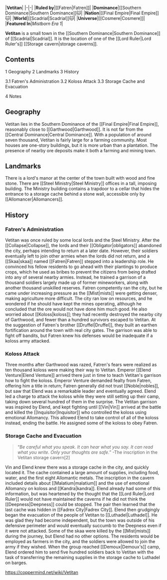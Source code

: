 |**Vetitan**|
|-|-|
|**Ruled by**|[[Fatren\|Fatren]]|
|**Dominance**|[[Southern Dominance\|Southern Dominance]]🐱︎|
|**Nation**|[[Final Empire\|Final Empire]]🐱︎|
|**World**|[[Scadrial\|Scadrial]]🐱︎|
|**Universe**|[[Cosmere\|Cosmere]]|
|**Featured In**|*Mistborn Era 1*|

**Vetitan** is a small town in the [[Southern Dominance\|Southern Dominance]] of [[Scadrial\|Scadrial]]. It is the location of one of the [[Lord Ruler\|Lord Ruler's]] [[Storage cavern\|storage caverns]].

## Contents

1 Geography
2 Landmarks
3 History

3.1 Fatren's Administration
3.2 Koloss Attack
3.3 Storage Cache and Evacuation


4 Notes


## Geography
Vetitan lies in the Southern Dominance of the [[Final Empire\|Final Empire]], reasonably close to [[Garthwood\|Garthwood]]. It is not far from the [[Central Dominance\|Central Dominance]].
With a population of around seven thousand, Vetitan is fairly large for a farming community. Most houses are one-story buildings, but it is more urban than a plantation. The presence of nearby ore deposits make it both a farming and mining town.

## Landmarks
There is a lord's manor at the center of the town built with wood and fine stone. There are [[Steel Ministry\|Steel Ministry]] offices in a tall, imposing building. The Ministry building contains a trapdoor to a cellar that hides the entrance to a storage cache behind a stone wall, accessible only by [[Allomancer\|Allomancers]].

## History
### Fatren's Administration
Vetitan was once ruled by some local lords and the Steel Ministry. After the [[Collapse\|Collapse]], the lords and their [[Obligator\|obligators]] abandoned the city, perhaps intending to return at a later date. However, their soldiers eventually left to join other armies when the lords did not return, and a [[Skaa\|skaa]] named [[Fatren\|Fatren]] stepped into a leadership role. He convinced his fellow residents to go ahead with their plantings to produce crops, which he used as bribes to prevent the citizens from being drafted into any of several nearby armies. Instead, he trained a garrison of a thousand soldiers largely made up of former mineworkers, along with another thousand unskilled reserves.
Fatren competently ran the city, but he came under increasing pressure as the [[Mist\|mists]] were getting denser, making agriculture more difficult. The city ran low on resources, and he wondered if he should have kept the mines operating, although he concluded that the ore would not have done him much good. He also worried about [[Koloss\|koloss]]; they had recently destroyed the nearby city of Garthwood, and fewer than a hundred survivors escaped to Vetitan. At the suggestion of Fatren's brother [[Druffel\|Druffel]], they built an earthen fortification around the town with real city gates. The garrison was able to fight off bandits, but Fatren knew his defenses would be inadequate if a koloss army attacked.

### Koloss Attack
Three months after Garthwood was razed, Fatren's fears were realized as ten thousand koloss were making their way to Vetitan. Emperor [[Elend Venture\|Elend Venture]] arrived there just in time to teach Vetitan's garrison how to fight the koloss. Emperor Venture demanded fealty from Fatren, offering him a title in return; Fatren generally did not trust [[Noble\|nobles]], but saw that Elend was a remarkable leader and eventually agreed. Elend led a charge to attack the koloss while they were still setting up their camp, taking down several hundred of them in the surprise. The Vetitan garrison was inspired by Elend, and kept fighting until [[Vin\|Vin]] arrived at the battle and killed the [[Inquisitor\|Inquisitor]] who controlled the koloss using emotional Allomancy. This allowed Elend to take control of all of the koloss instead, ending the battle. He assigned some of the koloss to obey Fatren.

### Storage Cache and Evacuation
>“*Be careful what you speak. It can hear what you say. It can read what you write. Only your thoughts are safe.*”
\-The inscription in the Vetitan storage cavern[2]

Vin and Elend knew there was a storage cache in the city, and quickly located it. The cache contained a large amount of supplies, including food, water, and the first eight Allomantic metals. The inscription in the cavern included details about [[Malatium\|malatium]] and the use of emotional Allomancy on koloss and [[Kandra\|kandra]]. Elend already had some of this information, but was heartened by the thought that the [[Lord Ruler\|Lord Ruler]] would not have maintained the caverns if he did not think the [[Deepness\|Deepness]] could be stopped. The pair then learned that the last cache was hidden in [[Fadrex City\|Fadrex City]].
Elend then grudgingly began the evacuation of the people of Vetitan to [[Luthadel\|Luthadel]]. He was glad they had become independent, but the town was outside of his defensive perimeter and would eventually succumb to the Deepness even if it were not attacked. Some of the skaa were killed by the [[Mist\|mists]] during the journey, but Elend had no other options. The residents would be employed as farmers in the city, and the soldiers were allowed to join the army if they wished. When the group reached [[Demoux\|Demoux's]] camp, Elend ordered him to send five hundred soldiers back to Vetitan with the task of transferring the remaining supplies in the storage cache to Luthadel on barges.



https://coppermind.net/wiki/Vetitan